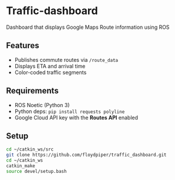 # Traffic-dashboard
Dashboard that displays Google Maps Route information using ROS

## Features
- Publishes commute routes via `/route_data`
- Displays ETA and arrival time
- Color-coded traffic segments 

## Requirements
- ROS Noetic (Python 3)
- Python deps: `pip install requests polyline`
- Google Cloud API key with the **Routes API** enabled

## Setup
```bash
cd ~/catkin_ws/src
git clone https://github.com/floydpiper/traffic_dashboard.git
cd ~/catkin_ws
catkin_make
source devel/setup.bash
